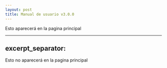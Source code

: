 ```yaml
---
layout: post
title: Manual de usuario v3.0.0
---
```


Esto aparecerá en la pagina principal

---
excerpt_separator: <!--more-->
---

Esto no aparecerá en la pagina principal